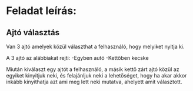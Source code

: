 # Feladat leírás:

  ## Ajtó választás

  Van 3 ajtó amelyek közül választhat a felhasználó, hogy melyiket nyitja ki.
  
  A 3 ajtó az alábbiakat rejti:
  	-Egyben autó
  	-Kettőben kecske
   
  Miután kiválaszt egy ajtót a felhasználó, a másik kettő zárt ajtó közül az egyiket kinyitjuk neki,
  és felajánljuk neki a lehetőséget, hogy ha akar akkor inkább kinyithatja azt ami meg lett neki mutatva, ahelyett amit választott. 
